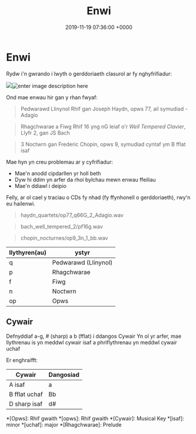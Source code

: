 ﻿---
layout: single
title:  "Enwi"
date:   2019-11-19 07:36:00 +0000
categories: enwi ffeil cd cyfrifiadur
---

# Enwi
Rydw i'n gwrando i lwyth o gerddoriaeth clasurol ar fy nghyfrifiadur:


![](https://picasaweb.google.com/103210186551004359165/6753209378433934609#6753209384992972530)![enter image description here](https://lh3.googleusercontent.com/v5A9NznpjDK5rTj74rGm2XMTFd5ENnDrGg4IfQaXmJauzHvjAJ7ZCtq_FKsHIDv4WnKoM8DV6enc)


Ond mae enwau hir gan y rhan fwyaf:

>Pedwarawd Llinynol Rhif gan Joseph Haydn, opws 77, ail symudiad - Adagio

> Rhagchwarae a Fiwg Rhif 16 yng nG leiaf o'r _Well Tempered Clavier_, Llyfr 2, gan JS Bach 

> 3 Noctwrn gan Frederic Chopin, opws 9, symudiad cyntaf ym B fflat isaf

Mae hyn yn creu problemau ar y cyfrifiadur:
 
 + Mae'n anodd cipdarllen yr holl beth
 + Dyw hi ddim yn arfer da rhoi bylchau mewn enwau ffeiliau
 + Mae'n ddiawl i deipio

Felly, ar ol cael y traciau o CDs fy nhad (fy ffynhonell o gerddoriaeth), rwy'n eu hailenwi.

>haydn_quartets/op77_q66G_2_Adagio.wav

>bach_well_tempered_2/pf16g.wav

>chopin_nocturnes/op9_3n_1_bb.wav

|  llythyren(au)| ystyr |
|--|--|
| q | Pedwarawd (Llinynol)|
|p|Rhagchwarae
|f|Fiwg
|n| Noctwrn
|op|Opws

## Cywair
Defnyddiaf a-g, # (sharp) a b (fflat) i ddangos Cywair
Yn ol yr arfer, mae llythrenau is yn meddwl cywair isaf a phriflythrenau yn meddwl cywair uchaf

Er enghraifft:

| Cywair        | Dangosiad |
|---------------|-----------|
| A isaf        | a         |
| B fflat uchaf | Bb        |
| D sharp isaf  | d#        |


*[Opws]: Rhif gwaith
*[opws]: Rhif gwaith
*[Cywair]: Musical Key
*[isaf]: minor
*[uchaf]: major
*[Rhagchwarae]: Prelude
